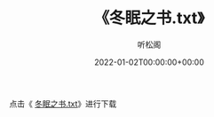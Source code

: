 ﻿---
title:  《冬眠之书.txt》
date:   2022-01-02T00:00:00+00:00
author: 听松阁
layout: post
permalink: /冬眠之书/
categories: 小说
tags: [小说]
---

点击《 [冬眠之书.txt](http://img.660000.xyz/bookstukust/book/bntxt/10/冬眠之书.txt)》进行下载
